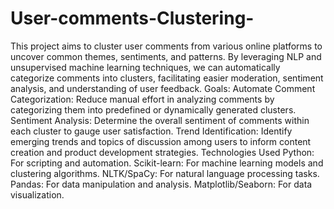 # User-comments-Clustering-
This project aims to cluster user comments from various online platforms to uncover common themes, sentiments, and patterns. By leveraging NLP and unsupervised machine learning techniques, we can automatically categorize comments into clusters, facilitating easier moderation, sentiment analysis, and understanding of user feedback.
Goals: 
Automate Comment Categorization: Reduce manual effort in analyzing comments by categorizing them into predefined or dynamically generated clusters.
Sentiment Analysis: Determine the overall sentiment of comments within each cluster to gauge user satisfaction.
Trend Identification: Identify emerging trends and topics of discussion among users to inform content creation and product development strategies.
Technologies Used
Python: For scripting and automation.
Scikit-learn: For machine learning models and clustering algorithms.
NLTK/SpaCy: For natural language processing tasks.
Pandas: For data manipulation and analysis.
Matplotlib/Seaborn: For data visualization.
